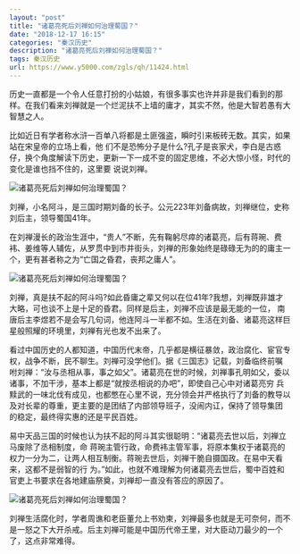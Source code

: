 ```yaml
---
layout: "post"
title: "诸葛亮死后刘禅如何治理蜀国？"
date: "2018-12-17 16:15"
categories: "秦汉历史"
description: "诸葛亮死后刘禅如何治理蜀国？"
tags: 秦汉历史
url: https://www.y5000.com/zgls/qh/11424.html
---
```






历史一直都是一个令人任意打扮的小姑娘，有很多事实也许并非是我们看到的那样。在我们看来刘禅就是一个烂泥扶不上墙的庸才，其实不然，他是大智若愚有大智慧之人。

比如近日有学者称水浒一百单八将都是土匪强盗，瞬时引来板砖无数。其实，如果站在宋皇帝的立场上看，他
们不是恐怖分子是什么?孔子是丧家犬，李白是古惑仔，换个角度解读下历史，更新一下一成不变的固定思维，不必大惊小怪，时代的变化是谁也挡不住的，这里要 说说刘禅。

![诸葛亮死后刘禅如何治理蜀国？](/uploads/allimg/170119/6-1F119103314306.JPG)

刘禅，小名阿斗，是三国时期刘备的长子。公元223年刘备病故，刘禅继位，史称刘后主，领导蜀国41年。

在刘禅漫长的政治生涯中，“贵人”不断，先有鞠躬尽瘁的诸葛亮，后有蒋琬、费袆、姜维等人辅佐，从罗贯中到市井街头，刘禅的形象始终是碌碌无为的的庸主一个，更有甚者称之为“亡国之昏君，丧邦之庸人”。

![诸葛亮死后刘禅如何治理蜀国？](/uploads/allimg/170119/6-1F119103436217.JPG)

刘禅，真是扶不起的阿斗吗?如此昏庸之辈又何以在位41年?我想，刘禅既非雄才大略，可也谈不上是十足的昏君。同样是后主，刘禅不应该是最无能的一位，
南唐后主李煜若不是会写几句词，他连阿斗一半都不如。生活在刘备、诸葛亮这样巨星般照耀的环境里，刘禅有光也发不出来了。

看过中国历史的人都知道，中国历代末帝，几乎都是横征暴敛，政治腐化、宦官专权，战争不断，民不聊生。刘禅可没学他们。据《三国志》记载，刘备临终前嘱
咐刘禅：“汝与丞相从事，事之如父”。诸葛亮在世的时候，刘禅事孔明如父，委以诸事，不加干涉，基本上都是“就按丞相说的办吧”，即使自己心中对诸葛亮穷
兵黩武的一味北伐有成见，也都憋在心里不说，充分领会并严格执行了刘备的教导以及对长辈的尊重，更主要的是团结了内部领导班子，没闹内讧，保持了领导集团
的稳定，最终得实惠的还是平民百姓。

易中天品三国的时候也认为扶不起的阿斗其实很聪明：“诸葛亮去世以后，刘禅立马废除了丞相制度，命
蒋琬主管行政，命费袆主管军事，将原本集权于诸葛亮的权力一分为二，让两人相互制衡。蒋琬去世后，刘禅干脆自摄国政。在易中天看来，这都不是弱智的行
为。”如此，也就不难理解为何诸葛亮去世后，蜀中百姓和官吏上书要求在各地建庙祭奠，刘禅却一直没有答应的原因了。

![诸葛亮死后刘禅如何治理蜀国？](/uploads/allimg/170119/6-1F1191035095C.JPG)

刘禅生活腐化时，学者周谯和老臣董允上书劝柬，刘禅最多也就是无可奈何，而不是一怒之下大开杀戒。后主刘禅可能是中国历代帝王里，对大臣动刀最少的一个了，这点非常难得。

